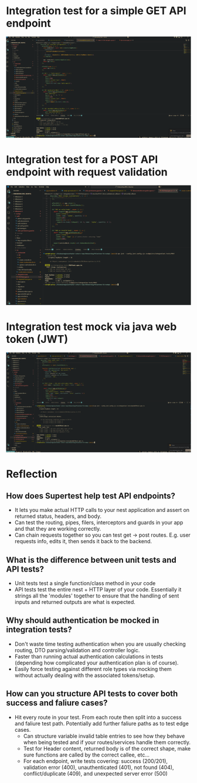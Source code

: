 # Integration test for a simple GET API endpoint

![alt text](image-11.png)

# Integration test for a POST API endpoint with request validation

![alt text](image-12.png)

# Integration test mock via java web token (JWT)

![alt text](image-13.png)

# Reflection

## How does Supertest help test API endpoints?

- It lets you make actual HTTP calls to your nest application and assert on returned status, headers, and body.
- Can test the routing, pipes, filers, interceptors and guards in your app and that they are working correctly.
- Can chain requests together so you can test get -> post routes. E.g. user requests info, edits it, then sends it back to the backend.

## What is the difference between unit tests and API tests?

- Unit tests test a single function/class method in your code
- API tests test the entire nest + HTTP layer of your code. Essentially it strings all the 'modules' together to ensure that the handling of sent inputs and returned outputs are what is expected.

## Why should authentication be mocked in integration tests?

- Don't waste time testing authentication when you are usually checking routing, DTO parsing/validation and controller logic.
- Faster than running actual authentication calculations in tests (depending how complicated your authentication plan is of course).
- Easily force testing against different role types via mocking them without actually dealing with the associated tokens/setup.

## How can you structure API tests to cover both success and faliure cases?

- Hit every route in your test. From each route then split into a success and faliure test path. Potentially add further faliure paths as to test edge cases.
  - Can structure variable invalid table entries to see how they behave when being tested and if your routes/services handle them correctly.
  - Test for Header content, returned body is of the correct shape, make sure functions are called by the correct callee, etc...
  - For each endpoint, write tests covering: success (200/201), validation error (400), unauthenticated (401), not found (404), conflict/duplicate (409), and unexpected server error (500)
